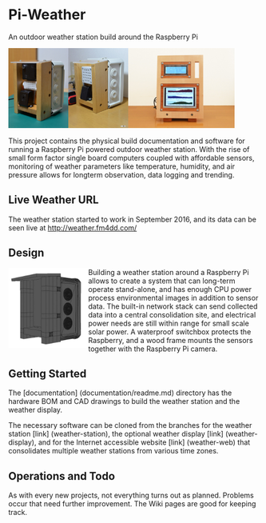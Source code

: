 # Pi-Weather

An outdoor weather station build around the Raspberry Pi

<img align="left" src="documentation\weather-station-v1.0\images\weather-station-v10-10.jpg" height="160px" width="120px"><img align="left" src="documentation\weather-station-v1.1\images\weather-station-v11-02.jpg" height="160px" width="120px"><img src="documentation\weather-display-v1.0\images\weather-display-v10-05.jpg" height="160x" width="213px">

This project contains the physical build documentation and software for running a Raspberry Pi powered outdoor weather station. With the rise of small form factor single board computers coupled with affordable sensors, monitoring of weather parameters like temperature, humidity, and air pressure allows for longterm observation, data logging and trending.

## Live Weather URL

The weather station started to work in September 2016, and its data can be seen live at <a href="http://weather.fm4dd.com/">http://weather.fm4dd.com/</a>

## Design

<img align="left" src="documentation\weather-station-v1.0\images\weather-station-v10-11.jpg" height="160px" width="160px">

Building a weather station around a Raspberry Pi allows to create a system that can long-term operate stand-alone, and has enough CPU power process environmental images in addition to sensor data. The built-in network stack can send collected data into a central consolidation site, and electrical power needs are still within range for small scale solar power. A waterproof switchbox protects the Raspberry, and a wood frame mounts the sensors together with the Raspberry Pi camera.

## Getting Started

The [documentation] (documentation/readme.md) directory has the hardware BOM and CAD drawings to build the weather station and the weather display.

The necessary software can be cloned from the branches for the weather station [link] (weather-station), the optional weather display [link] (weather-display), and for the Internet accessible website [link] (weather-web) that consolidates multiple weather stations from various time zones.

## Operations and Todo

As with every new projects, not everything turns out as planned. Problems occur that need further improvement. The Wiki pages are good for keeping track.

